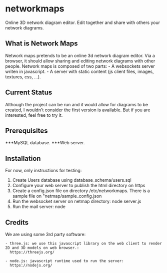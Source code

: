 # networkmaps

Online 3D network diagram editor. Edit together and share with others your network diagrams.

## What is Network Maps

Network maps pretends to be an online 3d network diagram editor. Via a browser, it should allow sharing and editing network diagrams with other people.
Network maps is composed of two parts:
    - A websockets server writen in javascript.
    - A server with static content (js client files, images, textures, css, ...).

## Current Status

Although the project can be run and it would allow for diagrams to be created, I wouldn't consider the first version is available. But if you are interested, feel free to try it.

## Prerequisites

***MySQL database.
***Web server.

## Installation

For now, only instructions for testing:
1. Create Users database using database_schema/users.sql
2. Configure your web server to publish the html directory on https
3. Create a config.json file on directory /etc/networkmaps. There is a sample file on "netmap/sample_config.json
4. Run the websocket server on netmap directory: node server.js
5. Run the mail server: node 

## Credits

We are using some 3rd party software:

    - three.js: we use this javascript library on the web client to render 2D and 3D models on web browser.:
      https://threejs.org/

    - node.js: javascript runtime used to run the server:
      https://nodejs.org/

